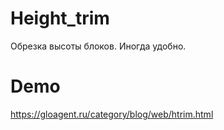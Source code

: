 # Height_trim
Обрезка высоты блоков. Иногда удобно.
# Demo
https://gloagent.ru/category/blog/web/htrim.html
